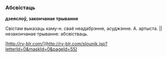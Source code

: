 ### Абсвістаць
**дзеяслоў, закончанае трыванне**

Свістам выказаць каму-н. сваё неадабрэнне, асуджэнне. А. артыста. || незакончанае трыванне: абсвістваць.

<a rel="author">[http://rv-blr.com/](http://rv-blr.com/slounik.jsp?letterId=0&maskId=0&pageId=55)</a>
